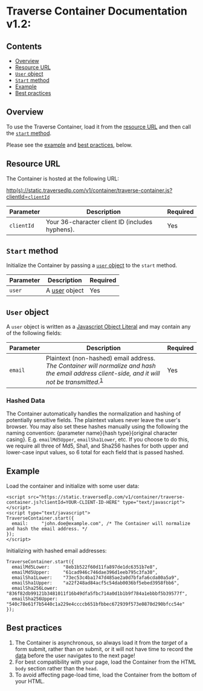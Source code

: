 # Traverse Container Documentation v1.2:

## Contents

  * [Overview](#overview)
  * [Resource URL](#resource-url)
  * [`User` object](#user-object)
  * [`Start` method](#start-method)
  * [Example](#example)
  * [Best practices](#best-practices)

## Overview

To use the Traverse Container, load it from the [resource URL](resource-url) and then call the [`start` method](#start-method).

Please see the [example](#example) and [best practices](#best-practices), below.

## Resource URL

The Container is hosted at the following URL:

<a href="">http(s)://static.traversedlp.com/v1/container/traverse-container.js?clientId=`clientId`</a>

| Parameter    | Description | Required |
| ------------ |------------ | -------- |
| `clientId` | Your 36-character client ID (includes hyphens). | Yes |

## `Start` method

Initialize the Container by passing a [`user` object](#user-object) to the `start` method.

| Parameter    | Description | Required |
| ------------ |------------ | -------- |
| `user` | A [user](#user) object | Yes |

## `User` object

A `user` object is written as a [Javascript Object Literal](http://www.dyn-web.com/tutorials/object-literal/) and may contain any of the following fields:

| Parameter   | Description | Required |
| ----------- | ----------- | -------- |
| `email`     | Plaintext (non-hashed) email address. *The Container will normalize and hash the email address client-side, and it will not be transmitted*.<sup id="a1">[1](#f1)</sup> | Yes |

### Hashed Data

The Container automatically handles the normalization and hashing of potentially sensitive fields. The plaintext values never leave the user's browser. You may also set these hashes manually using the following the naming convention: {parameter name}{hash type}{original character casing}. E.g. `emailMd5Upper`, `emailSha1Lower`, etc. If you choose to do this, we require all three of Md5, Sha1, and Sha256 hashes for both upper and lower-case input values, so 6 total for each field that is passed hashed.


## Example

Load the container and initialize with some user data:

```
<script src="https://static.traversedlp.com/v1/container/traverse-container.js?clientId=YOUR-CLIENT-ID-HERE" type="text/javascript"></script>
<script type="text/javascript">
TraverseContainer.start({
  email:     "john.doe@example.com", /* The Container will normalize and hash the email address. */
});
</script>
```

Initializing with hashed email addresses:

```
TraverseContainer.start({
  emailMd5Lower:     "8eb1b522f60d11fa897de1dc6351b7e8",
  emailMd5Upper:     "61cad946c746dae396d1eeb795c3fa30",
  emailSha1Lower:    "73ec53c4ba1747d485ae2a0d7bfafa6cda80a5a9",
  emailSha1Upper:    "a22f248ad84acf5c54dab0036bf5ebed3958fbb6",
  emailSha256Lower:  "836f82db99121b3481011f16b49dfa5fbc714a0d1b1b9f784a1ebbbf5b39577f",
  emailSha256Upper:  "540c78e61f7b5440c1a229e4ccccb651bfbbec672939f573e0870d290bfcc54e"
});
```


Best practices
--------------

1. The Container is asynchronous, so always load it from the *target* of a form submit, rather than *on* submit, or it will not have time to record the [data](#user-object) before the user navigates to the next page!
2. For best compatibility with your page, load the Container from the HTML `body` section rather than the `head`.
3. To avoid affecting page-load time, load the Container from the bottom of your HTML.
